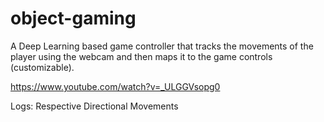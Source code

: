 # object-gaming

A Deep Learning based game controller that tracks the movements of the player using the
webcam and then maps it to the game controls (customizable).

https://www.youtube.com/watch?v=_ULGGVsopg0

Logs:
Respective Directional Movements
